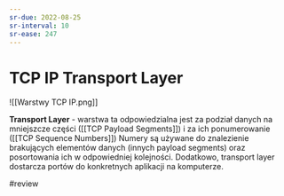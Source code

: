 ```yaml
---
sr-due: 2022-08-25
sr-interval: 10
sr-ease: 247
---
```


# TCP IP Transport Layer

![[Warstwy TCP IP.png]]

**Transport Layer** - warstwa ta odpowiedzialna jest za podział danych na mniejszcze części ([[TCP Payload Segments]]) i za ich ponumerowanie ([[TCP Sequence Numbers]]) Numery są używane do znalezienie brakujących elementów danych (innych payload segments) oraz posortowania ich w odpowiedniej kolejności.
Dodatkowo, transport layer dostarcza portów do konkretnych aplikacji na komputerze.

#review